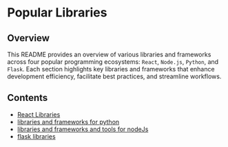 # Popular Libraries

## Overview

This README provides an overview of various libraries and frameworks across four popular programming ecosystems: `React`, `Node.js`, `Python`, and `Flask`. Each section highlights key libraries and frameworks that enhance development efficiency, facilitate best practices, and streamline workflows.

## Contents

<ul>
    <li>
        <a href="https://github.com/elsaaeid/Popular-libraries/tree/master/React%20Libraries">React Libraries</a>
    </li>
    <li>
        <a href="https://github.com/elsaaeid/Popular-libraries/tree/master/libraries%20and%20frameworks%20for%20python">libraries and frameworks for python</a>
    </li>
    <li>
        <a href="https://github.com/elsaaeid/Popular-libraries/tree/master/libraries%20and%20frameworks%20and%20tools%20for%20nodeJs">libraries and frameworks and tools for nodeJs</a>
    </li>
    <li>
        <a href="https://github.com/elsaaeid/Popular-libraries/tree/master/flask%20libraries">flask libraries</a>
    </li>
</ul>
